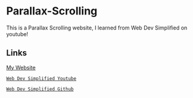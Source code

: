 # Parallax-Scrolling

This is a Parallax Scrolling website, I learned from Web Dev Simplified on youtube!

## Links

[My Website](https://sw33ws.github.io/Parallax-Scrolling/)

[```Web Dev Simplified Youtube```](https://www.youtube.com/watch?v=mxHoPYFsTuk)

[```Web Dev Simplified Github```](https://github.com/WebDevSimplified/css-parallax)
